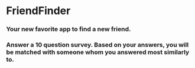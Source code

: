 # FriendFinder

### Your new favorite app to find a new friend.

### Answer a 10 question survey. Based on your answers, you will be matched with someone whom you answered most similarly to.
